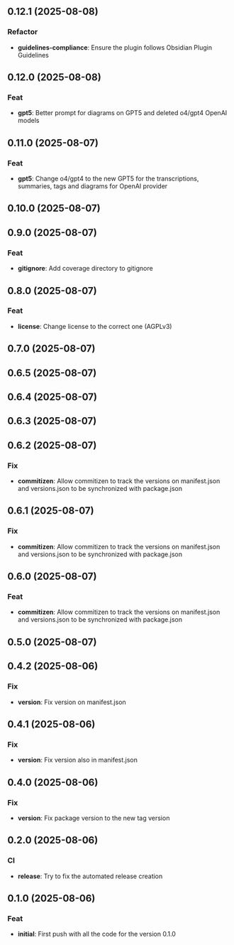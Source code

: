 ## 0.12.1 (2025-08-08)

### Refactor

- **guidelines-compliance**: Ensure the plugin follows Obsidian Plugin Guidelines

## 0.12.0 (2025-08-08)

### Feat

- **gpt5**: Better prompt for diagrams on GPT5 and deleted o4/gpt4 OpenAI models

## 0.11.0 (2025-08-07)

### Feat

- **gpt5**: Change o4/gpt4 to the new GPT5 for the transcriptions, summaries, tags and diagrams for OpenAI provider

## 0.10.0 (2025-08-07)

## 0.9.0 (2025-08-07)

### Feat

- **gitignore**: Add coverage directory to gitignore

## 0.8.0 (2025-08-07)

### Feat

- **license**: Change license to the correct one (AGPLv3)

## 0.7.0 (2025-08-07)

## 0.6.5 (2025-08-07)

## 0.6.4 (2025-08-07)

## 0.6.3 (2025-08-07)

## 0.6.2 (2025-08-07)

### Fix

- **commitizen**: Allow commitizen to track the versions on manifest.json and versions.json to be synchronized with package.json

## 0.6.1 (2025-08-07)

### Fix

- **commitizen**: Allow commitizen to track the versions on manifest.json and versions.json to be synchronized with package.json

## 0.6.0 (2025-08-07)

### Feat

- **commitizen**: Allow commitizen to track the versions on manifest.json and versions.json to be synchronized with package.json

## 0.5.0 (2025-08-07)

## 0.4.2 (2025-08-06)

### Fix

- **version**: Fix version on manifest.json

## 0.4.1 (2025-08-06)

### Fix

- **version**: Fix version also in manifest.json

## 0.4.0 (2025-08-06)

### Fix

- **version**: Fix package version to the new tag version

## 0.2.0 (2025-08-06)

### CI

- **release**: Try to fix the automated release creation

## 0.1.0 (2025-08-06)

### Feat

- **initial**: First push with all the code for the version 0.1.0
